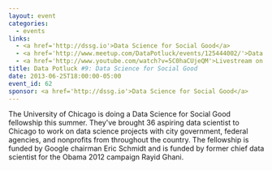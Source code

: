 ```yaml
---
layout: event
categories: 
  - events
links:
  - <a href='http://dssg.io'>Data Science for Social Good</a>
  - <a href='http://www.meetup.com/DataPotluck/events/125444002/'>Data Potluck #9</a>
  - <a href='http://www.youtube.com/watch?v=5C0haCUjeQM'>Livestream on YouTube</a>
title: Data Potluck #9: Data Science for Social Good
date: 2013-06-25T18:00:00-05:00
event_id: 62
sponsor: <a href='http://dssg.io'>Data Science for Social Good</a>
---
```


<p>The University of Chicago is doing a Data Science for Social Good fellowship this summer. They've brought 36 aspiring data scientist to Chicago to work on data science projects with city government, federal agencies, and nonprofits from throughout the country. The fellowship is funded by Google chairman Eric Schmidt and is funded by former chief data scientist for the Obama 2012 campaign Rayid Ghani.</p>
